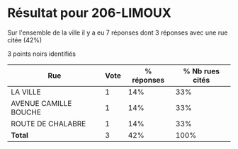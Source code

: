 # Résultat pour 206-LIMOUX

Sur l'ensemble de la ville il y a eu 7 réponses dont 3 réponses avec une rue citée (42%)

3 points noirs identifiés

| Rue | Vote | % réponses | % Nb rues cités|
|-----|------|------------|----------------|
| LA VILLE | 1 | 14% | 33%|
| AVENUE CAMILLE BOUCHE | 1 | 14% | 33%|
| ROUTE DE CHALABRE | 1 | 14% | 33%|
| **Total** | 3 | 42% | 100%|

